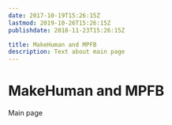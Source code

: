 ```yaml
---
date: 2017-10-19T15:26:15Z
lastmod: 2019-10-26T15:26:15Z
publishdate: 2018-11-23T15:26:15Z

title: MakeHuman and MPFB
description: Text about main page
---
```


# MakeHuman and MPFB

Main page

